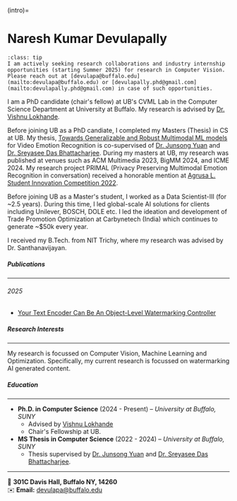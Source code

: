 (intro)=
# Naresh Kumar Devulapally
<!-- 
```{image} figures/naresh-ub.png
---
width: 35%
name: demoexample1
align: right
---
``` -->

```{admonition} Seeking internships and collaborations
:class: tip
I am actively seeking research collaborations and industry internship opportunities (starting Summer 2025) for research in Computer Vision. Please reach out at [devulapa@buffalo.edu](mailto:devulapa@buffalo.edu) or [devulapally.phd@gmail.com](mailto:devulapally.phd@gmail.com) in case of such opportunities.
```

I am a PhD candidate (chair's fellow) at UB's CVML Lab in the Computer Science Department at University at Buffalo. My research is advised by [Dr. Vishnu Lokhande](https://vlokhande-ub.github.io).

Before joining UB as a PhD candiate, I completed my Masters (Thesis) in CS at UB. My thesis, [Towards Generalizable and Robust Multimodal ML models](https://cse.buffalo.edu/tech-reports/2024-11.pdf) for Video Emotion Recognition is co-supervised of [Dr. Junsong Yuan](https://cse.buffalo.edu/~jsyuan/) and [Dr. Sreyasee Das Bhattacharjee](https://cse.buffalo.edu/~sreyasee/). During my masters at UB, my research was published at venues such as ACM Multimedia 2023, BigMM 2024, and ICME 2024. My research project PRIMAL (Privacy Preserving Multimodal Emotion Recognition in conversation) received a honorable mention at [Agrusa L. Student Innovation Competition 2022](https://engineering.buffalo.edu/computer-science-engineering/news-and-events/events/russell-l-agrusa-cse-student-innovation-competition/agrusa-competition-2022.html).

Before joining UB as a Master's student, I worked as a Data Scientist-III (for ~2.5 years). During this time, I led global-scale AI solutions for clients including Unilever, BOSCH, DOLE etc. I led the ideation and development of Trade Promotion Optimization at Carbynetech (India) which continues to generate ~$50k every year.

I received my B.Tech. from NIT Trichy, where my research was advised by Dr. Santhanavijayan.

##### Publications

---

###### 2025

* [Your Text Encoder Can Be An Object-Level Watermarking Controller](publications/watermarking.md)


##### Research Interests

---

My research is focussed on Computer Vision, Machine Learning and Optimization. Specifically, my current research is focussed on watermarking AI generated content.

##### Education

---

- **Ph.D. in Computer Science** (2024 - Present) – *University at Buffalo, SUNY*
  - Advised by [Vishnu Lokhande](https://vlokhande-ub.github.io)
  - Chair's Fellowship at UB.
- **MS Thesis in Computer Science** (2022 - 2024) – *University at Buffalo, SUNY*
  - Thesis supervised by [Dr. Junsong Yuan](https://cse.buffalo.edu/~jsyuan/) and [Dr. Sreyasee Das Bhattacharjee](https://cse.buffalo.edu/~sreyasee/).

---

📍 **301C Davis Hall, Buffalo NY, 14260**   
✉️ **Email:** [devulapa@buffalo.edu](mailto:devulapa@buffalo.edu)  

<!-- ## **Links**
--- -->
<head>
  <link rel="stylesheet" href="https://cdnjs.cloudflare.com/ajax/libs/font-awesome/6.4.2/css/all.min.css">
  <style>
    .social-icons a {
      text-decoration: none; /* Removes underlines */
      display: inline-block; /* Ensures proper spacing */
      margin: 15px; /* Increased spacing between icons */
    }
    .social-icons {
      text-align: center;
      font-size: 45px; /* Slightly bigger icons */
    }
  </style>
</head>

<div class="social-icons">
  <a href="mailto:devulapa@buffalo.edu" style="color: green;">
    <i class="fa-solid fa-envelope"></i>
  </a>
  <a href="https://scholar.google.com/citations?user=20vLrzMAAAAJ&hl=en" style="color: #4285F4;">
    <i class="fa-brands fa-google-scholar"></i>
  </a>
  <a href="https://github.com/naresh-ub" style="color: green;">
    <i class="fa-brands fa-github"></i>
  </a>
  <a href="https://linkedin.com/naresh-devulapally" style="color: #0A66C2;">
    <i class="fa-brands fa-linkedin"></i>
  </a>
  <!-- <a href="#" style="color: black;">
    <i class="fa-brands fa-x-twitter"></i>
  </a> -->
</div>